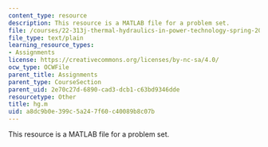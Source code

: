 ```yaml
---
content_type: resource
description: This resource is a MATLAB file for a problem set.
file: /courses/22-313j-thermal-hydraulics-in-power-technology-spring-2007/a8dc9b0e399c5a247f60c40089b8c07b_hg.m
file_type: text/plain
learning_resource_types:
- Assignments
license: https://creativecommons.org/licenses/by-nc-sa/4.0/
ocw_type: OCWFile
parent_title: Assignments
parent_type: CourseSection
parent_uid: 2e70c27d-6890-cad3-dcb1-c63bd9346dde
resourcetype: Other
title: hg.m
uid: a8dc9b0e-399c-5a24-7f60-c40089b8c07b
---
```

This resource is a MATLAB file for a problem set.